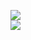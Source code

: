 [![](https://img.shields.io/badge/Made%20With-Github%20Spray-lightgrey.svg?style=for-the-badge&logo=github)](https://github.com/Annihil/github-spray#3523)  
[![](https://i.imgur.com/2DrTn0Z.gif)](https://github.com/Annihil/github-spray)